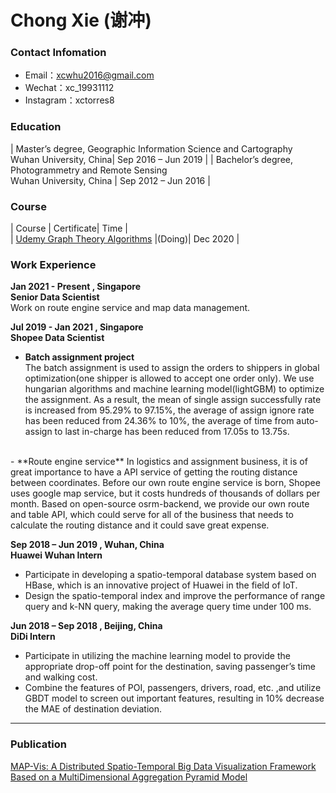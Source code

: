 # Chong Xie (谢冲)

### Contact Infomation

- Email：xcwhu2016@gmail.com 
- Wechat：xc_19931112
- Instagram：xctorres8


### Education

| Master’s degree, Geographic Information Science and Cartography<br>Wuhan University, China| Sep 2016 – Jun 2019 |
| Bachelor’s degree, Photogrammetry and Remote Sensing <br>Wuhan University, China | Sep 2012 – Jun 2016 |


### Course  

| Course | Certificate| Time |  
| [Udemy  Graph Theory Algorithms](https://www.udemy.com/course/graph-theory-algorithms/) |(Doing)| Dec 2020 |


### Work Experience
**Jan 2021 - Present , Singapore**  
**Senior Data Scientist**   
Work on route engine service and map data management.   

**Jul 2019 - Jan 2021 , Singapore**  
**Shopee Data Scientist**
- **Batch assignment project**  
The batch assignment is used to assign the orders to shippers in global optimization(one shipper is allowed to accept one order only). We use hungarian algorithms and machine learning model(lightGBM) to optimize the assignment. As a result, the mean of single assign successfully rate is increased from 95.29% to 97.15%, the average of assign ignore rate has been reduced from 24.36% to 10%, the average of time from auto-assign to last in-charge has been reduced from 17.05s to 13.75s.  
<br>
- **Route engine service**  
In logistics and assignment business, it is of great importance to have a API service of getting the routing distance between coordinates. Before our own route engine service is born, Shopee uses google map service, but it costs hundreds of thousands of dollars per month. Based on open-source osrm-backend, we provide our own route and table API, which could serve for all of the business that needs to calculate the routing distance and it could save great expense. 

**Sep 2018 – Jun 2019 , Wuhan, China**  
**Huawei Wuhan   Intern**
- Participate in developing a spatio-temporal database system based on HBase, which is an innovative project of Huawei in the field of IoT.
- Design the spatio-temporal index and improve the performance of range query and k-NN query, making the average query time under 100 ms.  

**Jun 2018 – Sep 2018 , Beijing, China**  
**DiDi   Intern**
- Participate in utilizing the machine learning model to provide the appropriate drop-off point for the destination, saving passenger’s time and walking cost.
- Combine the features of POI, passengers, drivers, road, etc. ,and utilize GBDT model to screen out important features, resulting in 10% decrease the MAE of destination deviation.

---

### Publication  

[MAP-Vis: A Distributed Spatio-Temporal Big Data Visualization Framework Based on a MultiDimensional Aggregation Pyramid Model](https://www.mdpi.com/2076-3417/10/2/598/htm)

